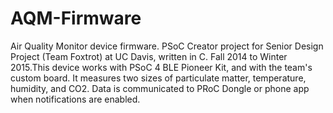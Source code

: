 # AQM-Firmware
Air Quality Monitor device firmware. PSoC Creator project for Senior Design Project (Team Foxtrot) at UC Davis, written in C. Fall 2014 to Winter 2015.This device works with PSoC 4 BLE Pioneer Kit, and with the team's custom board. It measures two sizes of particulate matter, temperature, humidity, and CO2. Data is communicated to PRoC Dongle or phone app when notifications are enabled.

